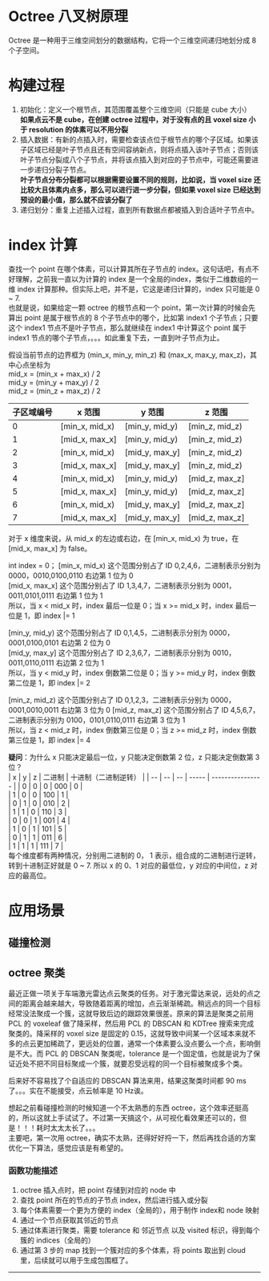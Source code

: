 # Octree 八叉树原理
Octree 是一种用于三维空间划分的数据结构，它将一个三维空间递归地划分成 8 个子空间。

# 构建过程
1. 初始化：定义一个根节点，其范围覆盖整个三维空间（只能是 cube 大小）  
**如果点云不是 cube，在创建 octree 过程中，对于没有点的且 voxel size 小于 resolution 的体素可以不用分裂**  
2. 插入数据：有新的点插入时，需要检查该点位于根节点的哪个子区域。如果该子区域已经是叶子节点且还有空间容纳新点，则将点插入该叶子节点；否则该叶子节点分裂成八个子节点，并将该点插入到对应的子节点中，可能还需要进一步递归分裂子节点。  
**叶子节点分布分裂都可以根据需要设置不同的规则，比如说，当 voxel size 还比较大且体素内点多，那么可以进行进一步分裂，但如果 voxel size 已经达到预设的最小值，那么就不应该分裂了**  
3. 递归划分：重复上述插入过程，直到所有数据点都被插入到合适叶子节点中。

# index 计算
查找一个 point 在哪个体素，可以计算其所在子节点的 index。这句话吧，有点不好理解，之前我一直以为计算的 index 是一个全局的index，类似于二维数组的一维 index 计算那种。但实际上吧，并不是，它这是递归计算的，index 只可能是 0 ~ 7.   
也就是说，如果给定一颗 octree 的根节点和一个 point，第一次计算的时候会先算出 point 是属于根节点的 8 个子节点中的哪个，比如第 index1 个子节点；只要这个 index1 节点不是叶子节点，那么就继续在 index1 中计算这个 point 属于 index1 节点的哪个子节点，。。。如此重复下去，一直到叶子节点为止。  

假设当前节点的边界框为 (min_x, min_y, min_z) 和 (max_x, max_y, max_z)，其中心点坐标为  
mid_x = (min_x + max_x) / 2  
mid_y = (min_y + max_y) / 2  
mid_z = (min_z + max_z) / 2  

| 子区域编号 | x 范围 | y 范围 | z 范围 |  
| -------- | --------- | -------- | ------- | 
| 0 | [min_x, mid_x) | [min_y, mid_y) | [min_z, mid_z) |  
| 1 | [mid_x, max_x] | [min_y, mid_y) | [min_z, mid_z) |  
| 2 | [min_x, mid_x) | [mid_y, max_y] | [min_z, mid_z) |  
| 3 | [mid_x, max_x] | [mid_y, max_y] | [min_z, mid_z) |  
| 4 | [min_x, mid_x) | [min_y, mid_y) | [mid_z, max_z] |  
| 5 | [mid_x, max_x] | [min_y, mid_y) | [mid_z, max_z] |  
| 6 | [min_x, mid_x) | [mid_y, max_y] | [mid_z, max_z] |  
| 7 | [mid_x, max_x] | [mid_y, max_y] | [mid_z, max_z] |  

对于 x 维度来说，从 mid_x 的左边或右边，在 [min_x, mid_x) 为 true，在 [mid_x, max_x] 为 false。  

int index = 0；
[min_x, mid_x) 这个范围分别占了 ID 0,2,4,6，二进制表示分别为 0000，0010,0100,0110  右边第 1 位为 0  
[mid_x, max_x] 这个范围分别占了 ID 1,3,4,7，二进制表示分别为 0001，0011,0101,0111  右边第 1 位为 1  
所以，当 x < mid_x 时，index 最后一位是 0；当 x >= mid_x 时，index 最后一位是 1，即 index |= 1

[min_y, mid_y) 这个范围分别占了 ID 0,1,4,5，二进制表示分别为 0000，0001,0100,0101  右边第 2 位为 0  
[mid_y, max_y] 这个范围分别占了 ID 2,3,6,7，二进制表示分别为 0010，0011,0110,0111  右边第 2 位为 1  
所以，当 y < mid_y 时，index 倒数第二位是 0；当 y >= mid_y 时，index 倒数第二位是 1，即 index |= 2  

[min_z, mid_z) 这个范围分别占了 ID 0,1,2,3，二进制表示分别为 0000，0001,0010,0011  右边第 3 位为 0
[mid_z, max_z] 这个范围分别占了 ID 4,5,6,7，二进制表示分别为 0100，0101,0110,0111  右边第 3 位为 1  
所以，当 z < mid_z 时，index 倒数第三位是 0；当 z >= mid_z 时，index 倒数第三位是 1，即 index |= 4  

**疑问**：为什么 x 只能决定最后一位，y 只能决定倒数第 2 位，z 只能决定倒数第 3 位？  
| x | y | z | 二进制 | 十进制（二进制逆转） |
| -- | -- | -- | ----- | ---------------- |
| 0 | 0 | 0 | 000 |  0 |  
| 1 | 0 | 0 | 100 |  1 |  
| 0 | 1 | 0 | 010 |  2 |  
| 1 | 1 | 0 | 110 |  3 |  
| 0 | 0 | 1 | 001 |  4 |  
| 1 | 0 | 1 | 101 |  5 |  
| 0 | 1 | 1 | 011 |  6 |  
| 1 | 1 | 1 | 111 |  7 |  
每个维度都有两种情况，分别用二进制的 0， 1 表示，组合成的二进制进行逆转，转到十进制正好就是 0 ~ 7. 所以 x 的 0、1 对应的最低位，y 对应的中间位，z 对应的最高位。

# 应用场景
## 碰撞检测


## octree 聚类
最近正做一项关于车端激光雷达点云聚类的任务。对于激光雷达来说，远处的点之间的距离会越来越大，导致随着距离的增加，点云渐渐稀疏。稍远点的同一个目标经常没法聚成一个簇，这就导致后边的跟踪效果很差。原来的算法是聚类之前用 PCL 的 voxeleaf 做了降采样，然后用 PCL 的 DBSCAN 和 KDTree 搜索来完成聚类的。降采样的 voxel size 是固定的 0.15，这就导致中间某一个区域本来就不多的点云更加稀疏了，更远处的位置，通常一个体素要么没点要么一个点，影响倒是不大。而 PCL 的 DBSCAN 聚类呢，tolerance 是一个固定值，也就是说为了保证近处不把不同目标聚成一个簇，就要忍受远程的同一个目标被聚成多个类。  

后来好不容易找了个自适应的 DBSCAN 算法来用，结果这聚类时间都 90 ms了。。。实在不能接受，点云帧率是 10 Hz诶。

想起之前看碰撞检测的时候知道一个不太熟悉的东西 octree，这个效率还挺高的，所以这就上手试试了。不过第一天搞这个，从可视化看效果还可以的，但是！！！耗时太太太长了。。。  
主要吧，第一次用 octree，确实不太熟，还得好好捋一下，然后再找合适的方案优化一下算法，感觉应该是有希望的。

### 函数功能描述
1. octree 插入点时，把 point 存储到对应的 node 中  
2. 查找 point 所在的节点的子节点 index，然后进行插入或分裂  
3. 每个体素需要一个更为方便的 index（全局的），用于制作 index和 node 映射  
4. 通过一个节点获取其邻近的节点  
5. 通过体素进行聚类，需要 tolerance 和 邻近节点 以及 visited 标识，得到每个簇的 indices（全局的）    
6. 通过第 3 步的 map 找到一个簇对应的多个体素，将 points 取出到 cloud 里，后续就可以用于生成包围框了。  
****